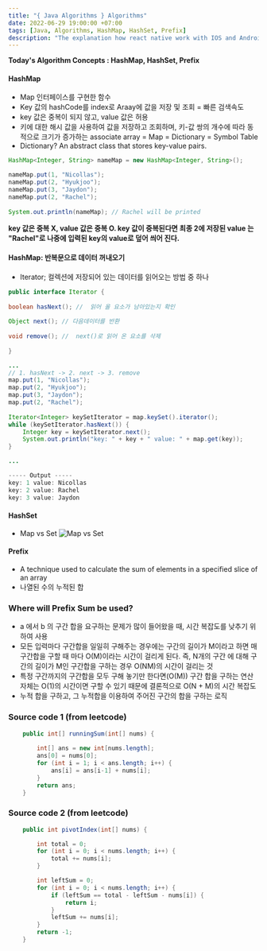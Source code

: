 ```yaml
---
title: "{ Java Algorithms } Algorithms"
date: 2022-06-29 19:00:00 +07:00
tags: [Java, Algorithms, HashMap, HashSet, Prefix]
description: "The explanation how react native work with IOS and Android."
---
```


**Today's Algorithm Concepts : HashMap, HashSet, Prefix**

#### HashMap
- Map 인터페이스를 구현한 함수
- Key 값의 hashCode를 index로 Araay에 값을 저장 및 조회 = 빠른 검색속도
- key 값은 중복이 되지 않고, value 값은 허용
- 키에 대한 해시 값을 사용하여 값을 저장하고 조회하며, 키-값 쌍의 개수에 따라 동적으로 크기가 증가하는 associate array = Map = Dictionary = Symbol Table 
- Dictionary? An abstract class that stores key-value pairs. 

```java
HashMap<Integer, String> nameMap = new HashMap<Integer, String>();

nameMap.put(1, "Nicollas");
nameMap.put(2, "Hyukjoo");
nameMap.put(3, "Jaydon");
nameMap.put(2, "Rachel");
 
System.out.println(nameMap); // Rachel will be printed
```

**key 값은 중복 X, value 값은 중복 O. key 값이 중복된다면 최종 2에 저장된 value 는 "Rachel"로 나중에 입력된 key의 value로 덮어 씌어 진다.**

#### HashMap: 반복문으로 데이터 꺼내오기
- Iterator;  컬렉션에 저장되어 있는 데이터를 읽어오는 방법 중 하나

```java
public interface Iterator {
 
boolean hasNext(); //  읽어 올 요소가 남아있는지 확인
 
Object next(); // 다음데이터를 반환
 
void remove(); //  next()로 읽어 온 요소를 삭제
 
}

... 
// 1. hasNext -> 2. next -> 3. remove
map.put(1, "Nicollas");
map.put(2, "Hyukjoo");
map.put(3, "Jaydon");
map.put(2, "Rachel");
 
Iterator<Integer> keySetIterator = map.keySet().iterator();
while (keySetIterator.hasNext()) {
    Integer key = keySetIterator.next();
    System.out.println("key: " + key + " value: " + map.get(key));
}

... 

----- Output -----
key: 1 value: Nicollas
key: 2 value: Rachel
key: 3 value: Jaydon

```

#### HashSet
- Map vs Set
![Map vs Set](http://pediaa.com/wp-content/uploads/2018/12/Difference-Between-Set-and-Map-Comparison-Summary.jpg)

#### Prefix
- A technique used to calculate the sum of elements in a specified slice of an array
- 나열된 수의 누적된 합

### Where will Prefix Sum be used?
- a 에서 b 의 구간 합을 요구하는 문제가 많이 들어왔을 때, 시간 복잡도를 낮추기 위하여 사용
- 모든 입력마다 구간합을 일일히 구해주는 경우에는 구간의 길이가 M이라고 하면 매 구간합을 구할 때 마다 O(M)이라는 시간이 걸리게 된다. 즉, N개의 구간 에 대해 구간의 길이가 M인 구간합을 구하는 경우 O(NM)의 시간이 걸리는 것
- 특정 구간까지의 구간합을 모두 구해 놓기만 한다면(O(M)) 구간 합을 구하는 연산 자체는 O(1)의 시간이면 구할 수 있기 때문에 결론적으로 O(N + M)의 시간 복잡도
- 누적 합을 구하고, 그 누적합을 이용하여 주어진 구간의 합을 구하는 로직


### Source code 1 (from leetcode)
```java
    public int[] runningSum(int[] nums) {
        
		int[] ans = new int[nums.length];
        ans[0] = nums[0];
		for (int i = 1; i < ans.length; i++) {
		    ans[i] = ans[i-1] + nums[i];
		}
        return ans;
    }
```

### Source code 2 (from leetcode)

```java
	public int pivotIndex(int[] nums) {

		int total = 0;
		for (int i = 0; i < nums.length; i++) {
			total += nums[i];
		}

		int leftSum = 0;
		for (int i = 0; i < nums.length; i++) {
			if (leftSum == total - leftSum - nums[i]) {
				return i;
			}
			leftSum += nums[i];
		}
		return -1;
	}
```
